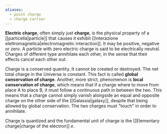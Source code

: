 ```yaml
---
aliases:
  - point charge
  - charge carrier
---
```

**Electric charge**, often simply just **charge**, is the physical property of a [[particella|particle]] that causes it exhibit [[Interazione elettromagnetica|electromagnetic interaction]]. It may be positive, negative or zero. A particle with zero electric charge is said to be electrically neutral. Charges of different type annihilate each other, in the sense that their effects cancel each other out.

Charge is a conserved quantity. It cannot be created or destroyed. The net total charge in the Universe is constant. This fact is called **global conservation of charge**. Another, more strict, phenomenon is **local conservation of charge**, which means that if a charge where to move from place A to place B, it must follow a continuous path in between the two. This means that a charge cannot simply vanish alongside an equal and opposite charge on the other side of the [[Galassia|galaxy]], despite that being allowed by global conservation. The two charges must "touch" in order to annihilate.

Charge is quantized and the fundamental unit of charge is the [[Elementary charge|charge of the electron]] $e$.